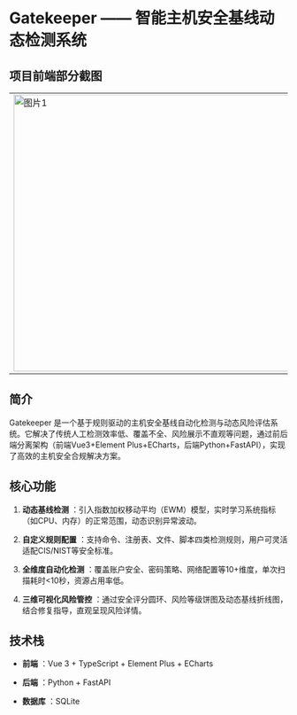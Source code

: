 # Gatekeeper —— 智能主机安全基线动态检测系统

## 项目前端部分截图

<table>
<tr>
<td><img src="https://img.picui.cn/free/2025/07/03/6865631b92806.png" alt="图片1" width="500"/></td>
<td><img src="https://img.picui.cn/free/2025/07/03/686562ae1e3cb.png" alt="图片2" width="500"/></td>
</tr>
</table>

## 简介

Gatekeeper 是一个基于规则驱动的主机安全基线自动化检测与动态风险评估系统。它解决了传统人工检测效率低、覆盖不全、风险展示不直观等问题，通过前后端分离架构（前端Vue3+Element Plus+ECharts，后端Python+FastAPI），实现了高效的主机安全合规解决方案。

## 核心功能

1. **动态基线检测** ：引入指数加权移动平均（EWM）模型，实时学习系统指标（如CPU、内存）的正常范围，动态识别异常波动。

2. **自定义规则配置** ：支持命令、注册表、文件、脚本四类检测规则，用户可灵活适配CIS/NIST等安全标准。

3. **全维度自动化检测** ：覆盖账户安全、密码策略、网络配置等10+维度，单次扫描耗时<10秒，资源占用率低。

4. **三维可视化风险管控** ：通过安全评分圆环、风险等级饼图及动态基线折线图，结合修复指导，直观呈现风险详情。

## 技术栈

- **前端** ：Vue 3 + TypeScript + Element Plus + ECharts

- **后端** ：Python + FastAPI

- **数据库** ：SQLite

